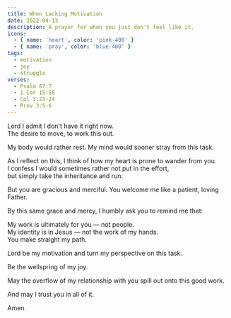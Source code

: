 ```yaml
---
title: When Lacking Motivation
date: 2022-04-13
description: A prayer for when you just don't feel like it.
icons:
  - { name: 'heart', color: 'pink-400' }
  - { name: 'pray', color: 'blue-400' }
tags:
  - motivation
  - joy
  - struggle
verses:
  - Psalm 87:7
  - 1 Cor 15:58
  - Col 3:23-24
  - Prov 3:5-6
---
```


Lord I admit I don't have it right now.<br/>
The desire to move, to work this out.

My body would rather rest. My mind would sooner stray from this task.

As I reflect on this, I think of how my heart is prone to wander from you.<br/>
I confess I would sometimes rather not put in the effort,<br/>
but simply take the inheritance and run.

But you are gracious and merciful. You welcome me like a patient, loving Father.

By this same grace and mercy, I humbly ask you to remind me that:

My work is ultimately for you — not people.<br/>
My identity is in Jesus — not the work of my hands.<br/>
You make straight my path.

Lord be my motivation and turn my perspective on this task.

Be the wellspring of my joy.

May the overflow of my relationship with you spill out onto this good work.

And may I trust you in all of it.

Amen.
